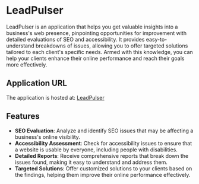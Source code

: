 # LeadPulser

LeadPulser is an application that helps you get valuable insights into a business's web presence, pinpointing opportunities for improvement with detailed evaluations of SEO and accessibility. It provides easy-to-understand breakdowns of issues, allowing you to offer targeted solutions tailored to each client's specific needs. Armed with this knowledge, you can help your clients enhance their online performance and reach their goals more effectively.

## Application URL

The application is hosted at: [LeadPulser](https://ofrepose.github.io/LeadPulser/)

## Features

- **SEO Evaluation**: Analyze and identify SEO issues that may be affecting a business's online visibility.
- **Accessibility Assessment**: Check for accessibility issues to ensure that a website is usable by everyone, including people with disabilities.
- **Detailed Reports**: Receive comprehensive reports that break down the issues found, making it easy to understand and address them.
- **Targeted Solutions**: Offer customized solutions to your clients based on the findings, helping them improve their online performance effectively.
